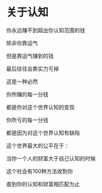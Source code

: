 # 关于认知

你永远赚不到超出你认知范围的钱

除非你靠运气

但是靠运气赚到的钱

最后往往会靠实力亏掉

这是一种必然

你所赚的每一分钱

都是你对这个世界认知的变现

你所亏的每一分钱

都是因为对这个世界认知有缺陷

这个世界最大的公平在于：

当你一个人的财富大于自己认知的时候

这个社会有100种方法收割你

直到你的认知和财富相匹配为止